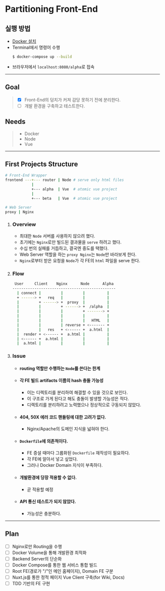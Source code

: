 # Partitioning Front-End

## 실행 방법

-   [Docker 설치](https://www.docker.com/get-started)
-   Terminal에서 명령어 수행
    ```bash
    $ docker-compose up --build
    ```
-   브라우저에서 `localhost:8080/alpha`로 접속

---

## Goal

>   - [X] Front-End의 덩치가 커져 감당 못하기 전에 분리한다.
>   - [ ] 개발 환경을 구축하고 테스트한다.

## Needs

>   -   Docker
>   -   Node
>   -   Vue

---

## First Projects Structure

```bash
# Front-End Wrapper
frontend ---+--- router | Node # serve only html files
            |
            +--- alpha  | Vue  # atomic vue project
            |
            +--- beta   | Vue  # atomic vue project

# Web Server
proxy | Nginx
```

1.  ### Overview
    -   최대한 `Node` 서버를 사용하지 않으려 했다.
    -   초기에는 `Nginx`로만 빌드된 결과물을 `serve` 하려고 했다.
    -   수십 번의 실패를 거듭하고, 결국엔 중도를 택했다.
    -   Web Server 역할을 하는 `proxy Nginx`는 `Node`만 바라보게 한다.
    -   `Nginx`로부터 받은 요청을 `Node`가 각 FE의 `html` 파일을 serve 한다.

2.  ### Flow
    ```bash
     User     Client    Nginx      Node      Alpha
    -----------------------------------------------
      | connect |         |         |          |
      + ------> +   req   |         |          |
      |         + ------> +  proxy  |          |
      |         |         + ------> +  /alpha  |
      |         |         |         + -------> +
      |         |         |         |          |
      |         |         |         |   HTML   |
      |         |         | reverse + <------- +
      |         |   res   + <------ +  a.html  |
      |  render + <------ +  a.html |          |
      | <------ +  a.html |         |          |
      |  a.html |         |         |          |
    ```

3.  ### Issue
    -   #### routing 역할만 수행하는 `Node`를 쓴다는 한계
    -   #### 각 FE 빌드 artifacts 이름의 hash 충돌 가능성
        -   이는 디렉토리를 분리하여 해결할 수 있을 것으로 보인다.
        -   이 구조로 가게 된다고 해도 충돌이 발생할 가능성은 적다.
        -   디렉토리를 분리하려고 노력했으나 정상적으로 구동되지 않았다.
    -   #### 404, 50X 에러 코드 핸들링에 대한 고려가 없다.
        -   Nginx/Apache의 도메인 지식을 넓혀야 한다.
    -   #### `Dockerfile`에 의존적이다.
        -   FE 증설 때마다 그룹화된 `Dockerfile` 재작성이 필요하다.
        -   각 FE에 알아서 넣고 싶었다.
        -   그러나 Docker Domain 지식이 부족하다.
    -   #### 개발환경에 당장 적용할 수 없다.
        -   곧 적용할 예정
    -   #### API 통신 테스트가 되지 않았다.
        -   가능성은 충분하다.

---

## Plan

- [ ] Nginx로만 Routing을 수행
- [ ] Docker Volume을 통해 개발환경 최적화
- [ ] Backend Server의 단순화
- [ ] Docker Compose를 통한 웹 서비스 통합 빌드
- [ ] Root FE(경로가 "/"인 메인 홈페이지), Domain FE 구분
- [ ] Nuxt.js를 통한 정적 페이지 Vue Client 구축(for Wiki, Docs)
- [ ] TDD 기반의 FE 구현
